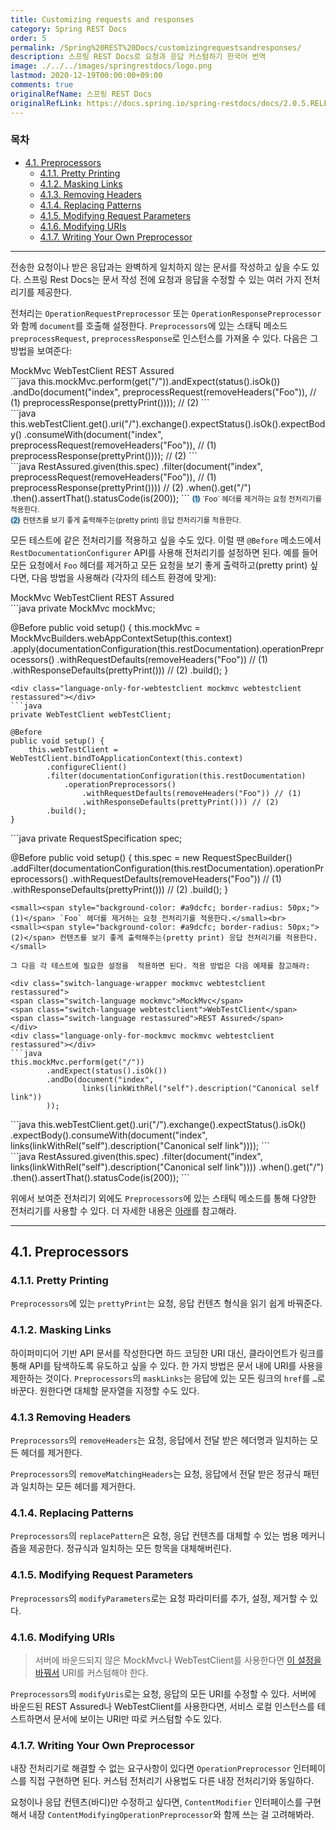 ```yaml
---
title: Customizing requests and responses
category: Spring REST Docs
order: 5
permalink: /Spring%20REST%20Docs/customizingrequestsandresponses/
description: 스프링 REST Docs로 요청과 응답 커스텀하기 한국어 번역
image: ./../../images/springrestdocs/logo.png
lastmod: 2020-12-19T00:00:00+09:00
comments: true
originalRefName: 스프링 REST Docs
originalRefLink: https://docs.spring.io/spring-restdocs/docs/2.0.5.RELEASE/reference/html5/#customizing-requests-and-responses
---
```

<script>defaultLanguages = ['mockmvc']</script>

### 목차

- [4.1. Preprocessors](#41-preprocessors)
  + [4.1.1. Pretty Printing](#411-pretty-printing)
  + [4.1.2. Masking Links](#412-masking-links)
  + [4.1.3. Removing Headers](#413-removing-headers)
  + [4.1.4. Replacing Patterns](#414-replacing-patterns)
  + [4.1.5. Modifying Request Parameters](#415-modifying-request-parameters)
  + [4.1.6. Modifying URIs](#416-modifying-uris)
  + [4.1.7. Writing Your Own Preprocessor](#417-writing-your-own-preprocessor)

---

전송한 요청이나 받은 응답과는 완벽하게 일치하지 않는 문서를 작성하고 싶을 수도 있다. 스프링 Rest Docs는 문서 작성 전에 요청과 응답을 수정할 수 있는 여러 가지 전처리기를 제공한다.

전처리는 `OperationRequestPreprocessor` 또는 `OperationResponsePreprocessor`와 함께 `document`를 호출해 설정한다. `Preprocessors`에 있는 스태틱 메소드 `preprocessRequest`, `preprocessResponse`로 인스턴스를 가져올 수 있다. 다음은 그 방법을 보여준다:

<div class="switch-language-wrapper mockmvc webtestclient restassured">
<span class="switch-language mockmvc">MockMvc</span>
<span class="switch-language webtestclient">WebTestClient</span>
<span class="switch-language restassured">REST Assured</span>
</div>
<div class="language-only-for-mockmvc mockmvc webtestclient restassured"></div>
```java
this.mockMvc.perform(get("/")).andExpect(status().isOk())
	.andDo(document("index", preprocessRequest(removeHeaders("Foo")), // (1)
			preprocessResponse(prettyPrint()))); // (2)
```
<div class="language-only-for-webtestclient mockmvc webtestclient restassured"></div>
```java
this.webTestClient.get().uri("/").exchange().expectStatus().isOk().expectBody()
	.consumeWith(document("index",
		preprocessRequest(removeHeaders("Foo")), // (1)
		preprocessResponse(prettyPrint()))); // (2)
```
<div class="language-only-for-restassured mockmvc webtestclient restassured"></div>
```java
RestAssured.given(this.spec)
	.filter(document("index", preprocessRequest(removeHeaders("Foo")), // (1)
			preprocessResponse(prettyPrint()))) // (2)
.when().get("/")
.then().assertThat().statusCode(is(200));
```
<small><span style="background-color: #a9dcfc; border-radius: 50px;">(1)</span> `Foo` 헤더를 제거하는 요청 전처리기를 적용한다.</small><br>
<small><span style="background-color: #a9dcfc; border-radius: 50px;">(2)</span> 컨텐츠를 보기 좋게 출력해주는(pretty print) 응답 전처리기를 적용한다.</small>

모든 테스트에 같은 전처리기를 적용하고 싶을 수도 있다. 이럴 땐 `@Before` 메소드에서 `RestDocumentationConfigurer` API를 사용해 전처리기를 설정하면 된다. 예를 들어 모든 요청에서 `Foo` 헤더를 제거하고 모든 요청을 보기 좋게 출력하고(pretty print) 싶다면, 다음 방법을 사용해라 (각자의 테스트 환경에 맞게):

<div class="switch-language-wrapper mockmvc webtestclient restassured">
<span class="switch-language mockmvc">MockMvc</span>
<span class="switch-language webtestclient">WebTestClient</span>
<span class="switch-language restassured">REST Assured</span>
</div>
<div class="language-only-for-mockmvc mockmvc webtestclient restassured"></div>
```java
private MockMvc mockMvc;

@Before
public void setup() {
	this.mockMvc = MockMvcBuilders.webAppContextSetup(this.context)
		.apply(documentationConfiguration(this.restDocumentation).operationPreprocessors()
			.withRequestDefaults(removeHeaders("Foo")) // (1)
			.withResponseDefaults(prettyPrint())) // (2)
		.build();
}
```
<div class="language-only-for-webtestclient mockmvc webtestclient restassured"></div>
```java
private WebTestClient webTestClient;

@Before
public void setup() {
	this.webTestClient = WebTestClient.bindToApplicationContext(this.context)
		.configureClient()
		.filter(documentationConfiguration(this.restDocumentation)
			.operationPreprocessors()
				.withRequestDefaults(removeHeaders("Foo")) // (1)
				.withResponseDefaults(prettyPrint())) // (2)
		.build();
}
```
<div class="language-only-for-restassured mockmvc webtestclient restassured"></div>
```java
private RequestSpecification spec;

@Before
public void setup() {
	this.spec = new RequestSpecBuilder()
		.addFilter(documentationConfiguration(this.restDocumentation).operationPreprocessors()
			.withRequestDefaults(removeHeaders("Foo")) // (1)
			.withResponseDefaults(prettyPrint())) // (2)
		.build();
}
```
<small><span style="background-color: #a9dcfc; border-radius: 50px;">(1)</span> `Foo` 헤더를 제거하는 요청 전처리기를 적용한다.</small><br>
<small><span style="background-color: #a9dcfc; border-radius: 50px;">(2)</span> 컨텐츠를 보기 좋게 출력해주는(pretty print) 응답 전처리기를 적용한다.</small>

그 다음 각 테스트에 필요한 설정을  적용하면 된다. 적용 방법은 다음 예제를 참고해라:

<div class="switch-language-wrapper mockmvc webtestclient restassured">
<span class="switch-language mockmvc">MockMvc</span>
<span class="switch-language webtestclient">WebTestClient</span>
<span class="switch-language restassured">REST Assured</span>
</div>
<div class="language-only-for-mockmvc mockmvc webtestclient restassured"></div>
```java
this.mockMvc.perform(get("/"))
		.andExpect(status().isOk())
		.andDo(document("index",
				links(linkWithRel("self").description("Canonical self link"))
		));
```
<div class="language-only-for-webtestclient mockmvc webtestclient restassured"></div>
```java
this.webTestClient.get().uri("/").exchange().expectStatus().isOk()
	.expectBody().consumeWith(document("index",
		links(linkWithRel("self").description("Canonical self link"))));
```
<div class="language-only-for-restassured mockmvc webtestclient restassured"></div>
```java
RestAssured.given(this.spec)
	.filter(document("index",
		links(linkWithRel("self").description("Canonical self link"))))
	.when().get("/")
	.then().assertThat().statusCode(is(200));
```

위에서 보여준 전처리기 외에도 `Preprocessors`에 있는 스태틱 메소드를 통해 다양한 전처리기를 사용할 수 있다. 더 자세한 내용은 [아래](#41-preprocessors)를 참고해라.

---

## 4.1. Preprocessors

### 4.1.1. Pretty Printing

`Preprocessors`에 있는 `prettyPrint`는 요청, 응답 컨텐츠 형식을 읽기 쉽게 바꿔준다.

### 4.1.2. Masking Links

하이퍼미디어 기반 API 문서를 작성한다면 하드 코딩한 URI 대신, 클라이언트가 링크를 통해 API를 탐색하도록 유도하고 싶을 수 있다. 한 가지 방법은 문서 내에 URI를 사용을 제한하는 것이다. `Preprocessors`의 `maskLinks`는 응답에 있는 모든 링크의 `href`를 `…`로 바꾼다. 원한다면 대체할 문자열을 지정할 수도 있다.

### 4.1.3 Removing Headers

`Preprocessors`의 `removeHeaders`는 요청, 응답에서 전달 받은 헤더명과 일치하는 모든 헤더를 제거한다.

`Preprocessors`의 `removeMatchingHeaders`는 요청, 응답에서 전달 받은 정규식 패턴과 일치하는 모든 헤더를 제거한다.

### 4.1.4. Replacing Patterns

`Preprocessors`의 `replacePattern`은 요청, 응답 컨텐츠를 대체할 수 있는 범용 메커니즘을 제공한다. 정규식과 일치하는 모든 항목을 대체해버린다.

### 4.1.5. Modifying Request Parameters

`Preprocessors`의 `modifyParameters`로는 요청 파라미터를 추가, 설정, 제거할 수 있다.

### 4.1.6. Modifying URIs

> 서버에 바운드되지 않은 MockMvc나 WebTestClient를 사용한다면 [이 설정을 바꿔서](../configuration#51-documented-uris) URI를 커스텀해야 한다.

`Preprocessors`의 `modifyUris`로는 요청, 응답의 모든 URI를 수정할 수 있다. 서버에 바운드된 REST Assured나 WebTestClient를 사용한다면, 서비스 로컬 인스턴스를 테스트하면서 문서에 보이는 URI만 따로 커스텀할 수도 있다.

### 4.1.7. Writing Your Own Preprocessor

내장 전처리기로 해결할 수 없는 요구사항이 있다면 `OperationPreprocessor` 인터페이스를 직접 구현하면 된다. 커스텀 전처리기 사용법도 다른 내장 전처리기와 동일하다.

요청이나 응답 컨텐츠(바디)만 수정하고 싶다면, `ContentModifier` 인터페이스를 구현해서 내장 `ContentModifyingOperationPreprocessor`와 함께 쓰는 걸 고려해봐라.